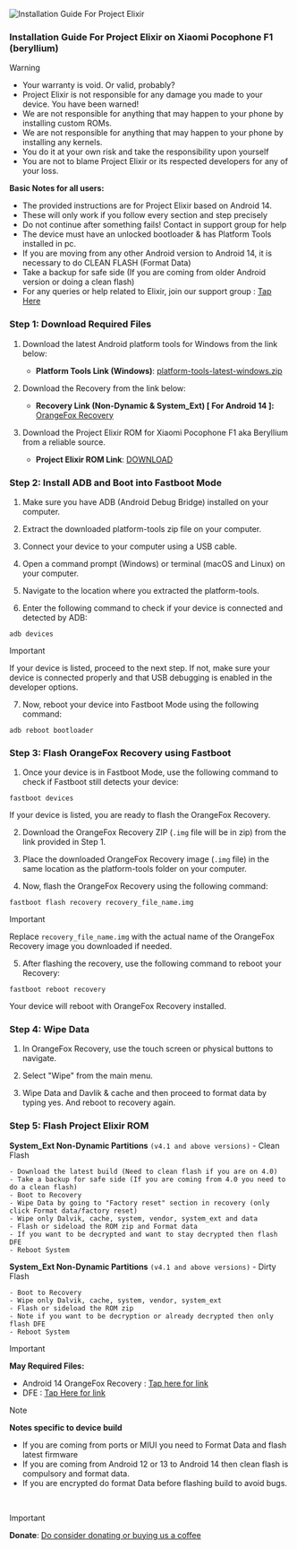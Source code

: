 ![Installation Guide For Project Elixir](https://i.imgur.com/42LxtAl.png)

### Installation Guide For Project Elixir on Xiaomi Pocophone F1 (beryllium)

> [!Warning]
> * Your warranty is void. Or valid, probably?
> * Project Elixir is not responsible for any damage you made to your device. You have been warned!
> * We are not responsible for anything that may happen to your phone by installing custom ROMs.
> * We are not responsible for anything that may happen to your phone by installing any kernels.
> * You do it at your own risk and take the responsibility upon yourself
> * You are not to blame Project Elixir or its respected developers for any of your loss.
>
> **Basic Notes for all users:**
> * The provided instructions are for Project Elixir based on Android 14.
> * These will only work if you follow every section and step precisely
> * Do not continue after something fails! Contact in support group for help
> * The device must have an unlocked bootloader & has Platform Tools installed in pc.
> * If you are moving from any other Android version to Android 14, it is necessary to do CLEAN FLASH (Format Data)
> * Take a backup for safe side (If you are coming from older Android version or doing a clean flash)
> * For any queries or help related to Elixir, join our support group : [Tap Here](https://telegram.me/Elixir_Discussion)  

### Step 1: Download Required Files
1. Download the latest Android platform tools for Windows from the link below:
   - **Platform Tools Link (Windows)**: [platform-tools-latest-windows.zip](https://dl.google.com/android/repository/platform-tools-latest-windows.zip)

2. Download the Recovery from the link below:
   - **Recovery Link (Non-Dynamic & System_Ext) [ For Android 14 ]:** [OrangeFox Recovery](https://www.pling.com/p/2117593/)

3. Download the Project Elixir ROM for Xiaomi Pocophone F1 aka Beryllium from a reliable source.
   - **Project Elixir ROM Link**: [DOWNLOAD](https://projectelixiros.com/device/beryllium)

### Step 2: Install ADB and Boot into Fastboot Mode
1. Make sure you have ADB (Android Debug Bridge) installed on your computer. 

2. Extract the downloaded platform-tools zip file on your computer.

3. Connect your device to your computer using a USB cable.

4. Open a command prompt (Windows) or terminal (macOS and Linux) on your computer.

5. Navigate to the location where you extracted the platform-tools.

6. Enter the following command to check if your device is connected and detected by ADB:

```
adb devices
```
> [!Important]
> If your device is listed, proceed to the next step. If not, make sure your device is connected properly and that USB debugging is enabled in the developer options.

7. Now, reboot your device into Fastboot Mode using the following command:

```
adb reboot bootloader
```

### Step 3: Flash OrangeFox Recovery using Fastboot
1. Once your device is in Fastboot Mode, use the following command to check if Fastboot still detects your device:

```
fastboot devices
```

If your device is listed, you are ready to flash the OrangeFox Recovery.

2. Download the OrangeFox Recovery ZIP (`.img` file will be in zip) from the link provided in Step 1.

3. Place the downloaded OrangeFox Recovery image (`.img` file) in the same location as the platform-tools folder on your computer.

4. Now, flash the OrangeFox Recovery using the following command:

```
fastboot flash recovery recovery_file_name.img
```
> [!Important]
> Replace `recovery_file_name.img` with the actual name of the OrangeFox Recovery image you downloaded if needed.

5. After flashing the recovery, use the following command to reboot your Recovery:

```
fastboot reboot recovery
```

Your device will reboot with OrangeFox Recovery installed.

### Step 4: Wipe Data
1. In OrangeFox Recovery, use the touch screen or physical buttons to navigate.

2. Select "Wipe" from the main menu.

3. Wipe Data and Davlik & cache and then proceed to format data by typing yes. And reboot to recovery again.

### Step 5: Flash Project Elixir ROM

**System_Ext Non-Dynamic Partitions** `(v4.1 and above versions)` - Clean Flash
```
- Download the latest build (Need to clean flash if you are on 4.0)
- Take a backup for safe side (If you are coming from 4.0 you need to do a clean flash)
- Boot to Recovery
- Wipe Data by going to "Factory reset" section in recovery (only click Format data/factory reset)
﻿﻿- Wipe only Dalvik, cache, system, vendor, system_ext and data
﻿﻿- Flash or sideload the ROM zip and Format data
- If you want to be decrypted and want to stay decrypted then flash DFE
- Reboot System
```

**System_Ext Non-Dynamic Partitions** `(v4.1 and above versions)` - Dirty Flash
```
- Boot to Recovery
- Wipe only Dalvik, cache, system, vendor, system_ext
- Flash or sideload the ROM zip
﻿﻿- Note if you want to be decryption or already decrypted then only flash DFE
- Reboot System
```

> [!Important]
> **May Required Files:**
> * Android 14 OrangeFox Recovery : [Tap here for link](https://www.pling.com/p/2117593/)
> * DFE  : [Tap Here for link](https://telegram.me/wisky_chat/78487)


> [!Note] 
> **Notes specific to device build**
> * If you are coming from ports or MIUI you need to Format Data and flash latest firmware
> * If you are coming from Android 12 or 13 to Android 14 then clean flash is compulsory and format data.
> * If you are encrypted do format Data before flashing build to avoid bugs.

<br>

> [!Important]
> **Donate**: [Do consider donating or buying us a coffee](https://projectelixiros.com/donate)
